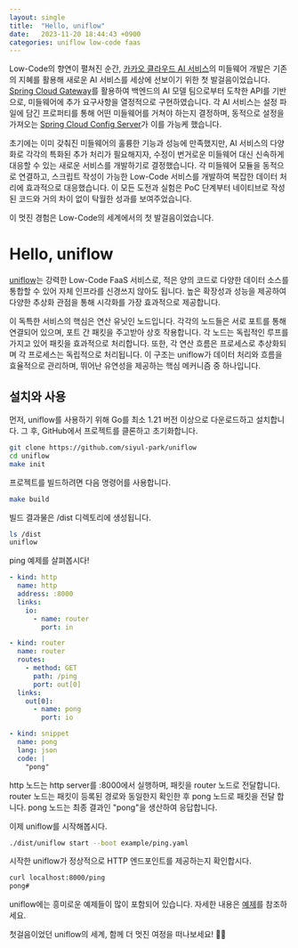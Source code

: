 ```yaml
---
layout: single
title:  "Hello, uniflow"
date:   2023-11-20 18:44:43 +0900
categories: uniflow low-code faas
---
```


Low-Code의 향연이 펼쳐진 순간, [카카오 클라우드 AI 서비스](https://kakaocloud.com)의 미들웨어 개발은 기존의 지혜를 활용해 새로운 AI 서비스를 세상에 선보이기 위한 첫 발걸음이었습니다. [Spring Cloud Gateway](https://spring.io/projects/spring-cloud-gateway)를 활용하여 백엔드의 AI 모델 팀으로부터 도착한 API를 기반으로, 미들웨어에 추가 요구사항을 열정적으로 구현하였습니다. 각 AI 서비스는 설정 파일에 담긴 프로퍼티를 통해 어떤 미들웨어를 거쳐야 하는지 결정하며, 동적으로 설정을 가져오는 [Spring Cloud Config Server](https://spring.io/projects/spring-cloud-config)가 이를 가능케 했습니다.

초기에는 이미 갖춰진 미들웨어의 훌륭한 기능과 성능에 만족했지만, AI 서비스의 다양화로 각각의 특화된 추가 처리가 필요해지자, 수정이 번거로운 미들웨어 대신 신속하게 대응할 수 있는 새로운 서비스를 개발하기로 결정했습니다. 각 미들웨어 모듈을 동적으로 연결하고, 스크립트 작성이 가능한 Low-Code 서비스를 개발하여 복잡한 데이터 처리에 효과적으로 대응했습니다. 이 모든 도전과 실험은 PoC 단계부터 네이티브로 작성된 코드와 거의 차이 없이 탁월한 성과를 보여주었습니다.

이 멋진 경험은 Low-Code의 세계에서의 첫 발걸음이었습니다.

# Hello, uniflow
[uniflow](https://github.com/siyul-park/uniflow)는 강력한 Low-Code FaaS 서비스로, 적은 양의 코드로 다양한 데이터 소스를 통합할 수 있어 자체 인프라를 신경쓰지 않아도 됩니다. 높은 확장성과 성능을 제공하여 다양한 추상화 관점을 통해 시각화를 가장 효과적으로 제공합니다.

이 독특한 서비스의 핵심은 연산 유닛인 노드입니다. 각각의 노드들은 서로 포트를 통해 연결되어 있으며, 포트 간 패킷을 주고받아 상호 작용합니다. 각 노드는 독립적인 루프를 가지고 있어 패킷을 효과적으로 처리합니다. 또한, 각 연산 흐름은 프로세스로 추상화되며 각 프로세스는 독립적으로 처리됩니다. 이 구조는 uniflow가 데이터 처리와 흐름을 효율적으로 관리하며, 뛰어난 유연성을 제공하는 핵심 메커니즘 중 하나입니다.

## 설치와 사용
먼저, uniflow를 사용하기 위해 Go를 최소 1.21 버전 이상으로 다운로드하고 설치합니다. 그 후, GitHub에서 프로젝트를 클론하고 초기화합니다.

```bash
git clone https://github.com/siyul-park/uniflow
cd uniflow
make init
```

프로젝트를 빌드하려면 다음 명령어를 사용합니다.

```bash
make build
```

빌드 결과물은 /dist 디렉토리에 생성됩니다.

```bash
ls /dist
uniflow
```

ping 예제를 살펴봅시다!

```yaml
- kind: http
  name: http
  address: :8000
  links:
    io:
      - name: router
        port: in

- kind: router
  name: router
  routes:
    - method: GET
      path: /ping
      port: out[0]
  links:
    out[0]:
      - name: pong
        port: io

- kind: snippet
  name: pong
  lang: json
  code: |
    "pong"
```
http 노드는 http server를 :8000에서 실행하며, 패킷을 router 노드로 전달합니다. router 노드는 패킷이 등록된 경로와 동일한지 확인한 후 pong 노드로 패킷을 전달 합니다. pong 노드는 최종 결과인 "pong"을 생산하여 응답합니다.

이제 uniflow를 시작해봅시다. 

```bash
./dist/uniflow start --boot example/ping.yaml
```

시작한 uniflow가 정상적으로 HTTP 엔드포인트를 제공하는지 확인합시다.

```bash
curl localhost:8000/ping
pong#
```

uniflow에는 흥미로운 예제들이 많이 포함되어 있습니다. 자세한 내용은 [예제](https://github.com/siyul-park/uniflow/examples)를 참조하세요.

첫걸음이었던 uniflow의 세계, 함께 더 멋진 여정을 떠나보세요! 🚀🌟
